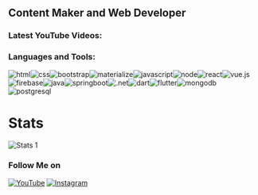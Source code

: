 ## Content Maker and Web Developer

### Latest YouTube Videos:
<!-- YOUTUBE:START -->
<!-- YOUTUBE:END -->

### Languages and Tools:

<img alt="html" src="https://img.shields.io/badge/html--orange?logo=html5&amp&;style=flat-square"><img alt="css" src="https://img.shields.io/badge/css--darkblue?logo=css3&logoColor=264DE4&amp&;style=flat-square"><img alt="bootstrap" src="https://img.shields.io/badge/bootstrap--blueviolet?logo=bootstrap&logoColor=563D7C&amp&;style=flat-square"><img alt="materialize" src="https://img.shields.io/badge/materialize--violet?logo=materialdesign&logoColor=563D7C&amp&;style=flat-square"><img alt="javascript" src="https://img.shields.io/badge/javascript--yellow?logo=javascript&amp&;style=flat-square"><img alt="node" src="https://img.shields.io/badge/node--yellow?logo=nodedotjs&amp&;style=flat-square"><img alt="react" src="https://img.shields.io/badge/react--informational?logo=react&amp;style=flat-square"><img alt="vue.js" src="https://img.shields.io/badge/vue.js--green?logo=vuedotjs&amp;style=flat-square"><img alt="firebase" src="https://img.shields.io/badge/firebase--yellowgreen?logo=firebase&amp;style=flat-square"><img alt="java" src="https://img.shields.io/badge/java--lightgrey?logo=java&amp;style=flat-square"><img alt="springboot" src="https://img.shields.io/badge/spring--green?logo=spring&amp;style=flat-square"><img alt=".net" src="https://img.shields.io/badge/framework--blueviolet?logo=.net&amp;style=flat-square"><img alt="dart" src="https://img.shields.io/badge/dart--blue?logo=dart&logoColor=097CDB&amp;style=flat-square"><img alt="flutter" src="https://img.shields.io/badge/flutter--skyblue?logo=flutter&logoColor=47C5FB&amp;style=flat-square"><img alt="mongodb" src="https://img.shields.io/badge/mongodb--default?logo=mongodb&amp;style=flat-square"><img alt="postgresql" src="https://img.shields.io/badge/postgresql--lightgrey?logo=postgresql&amp;style=flat-square">

# Stats

![Stats 1](https://github-readme-stats.vercel.app/api?username=nekitExclyusiw&show_icons=true)

### Follow Me on

[![YouTube](https://img.shields.io/badge/Youtube--red?logo=youtube&logoColor=B00000&amp;style=flat-square)](https://www.youtube.com/channel/UCtMAGrjxTdYOeMBi5HIUjsA)
[![Instagram](https://img.shields.io/badge/Instagram--blueviolet?logo=instagram&logoColor=B4068E&amp;style=flat-square)](https://www.instagram.com/kabarma_official)
<!-- [![Telegram](https://img.shields.io/badge/Telegram--blue?logo=telegram&logoColor=27A0D9&amp;style=flat-square)](README.md) -->
<!-- [![Vkontakte](https://img.shields.io/badge/-Vkontakte-090909?style=for-the-badge&logo=Vk&logoColor=4F7DB3)](https://vk.com/kabarma)
[![Twitter](https://img.shields.io/badge/-Twitter-090909?style=for-the-badge&logo=Twitter&logoColor=1C9DEB)](https://twitter.com/alexeyshpavda)
[![Facebook](https://img.shields.io/badge/-Facebook-090909?style=for-the-badge&logo=Facebook&logoColor=1195F5)](https://www.facebook.com/alexeyshpavda) -->

